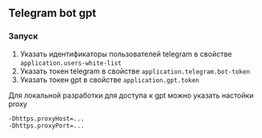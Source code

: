 ## Telegram bot gpt

### Запуск
1. Указать идентификаторы пользователей telegram в свойстве `application.users-white-list`
2. Указать токен telegram в свойстве `application.telegram.bot-token`
3. Указать токен gpt в свойстве `application.gpt.token`

Для локальной разработки для доступа к gpt можно указать настойки proxy
```
-Dhttps.proxyHost=...
-Dhttps.proxyPort=...
```
